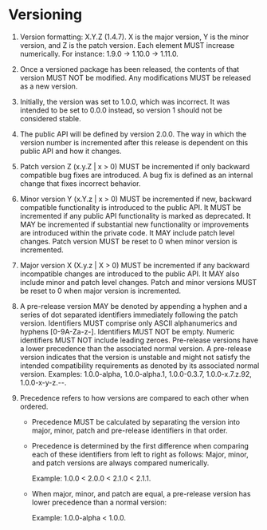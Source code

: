 # Versioning

1. Version formatting: X.Y.Z (1.4.7). X is the major version, Y is the minor version, and Z is the patch version. Each element MUST increase numerically. For instance: 1.9.0 -> 1.10.0 -> 1.11.0.

2. Once a versioned package has been released, the contents of that version MUST NOT be modified. Any modifications MUST be released as a new version.

3. Initially, the version was set to 1.0.0, which was incorrect. It was intended to be set to 0.0.0 instead, so version 1 should not be considered stable.

4. The public API will be defined by version 2.0.0. The way in which the version number is incremented after this release is dependent on this public API and how it changes.

5. Patch version Z (x.y.Z | x > 0) MUST be incremented if only backward compatible bug fixes are introduced. A bug fix is defined as an internal change that fixes incorrect behavior.
    
6. Minor version Y (x.Y.z | x > 0) MUST be incremented if new, backward compatible functionality is introduced to the public API. It MUST be incremented if any public API functionality is marked as deprecated. It MAY be incremented if substantial new functionality or improvements are introduced within the private code. It MAY include patch level changes. Patch version MUST be reset to 0 when minor version is incremented.

7. Major version X (X.y.z | X > 0) MUST be incremented if any backward incompatible changes are introduced to the public API. It MAY also include minor and patch level changes. Patch and minor versions MUST be reset to 0 when major version is incremented.

8. A pre-release version MAY be denoted by appending a hyphen and a series of dot separated identifiers immediately following the patch version. Identifiers MUST comprise only ASCII alphanumerics and hyphens [0-9A-Za-z-]. Identifiers MUST NOT be empty. Numeric identifiers MUST NOT include leading zeroes. Pre-release versions have a lower precedence than the associated normal version. A pre-release version indicates that the version is unstable and might not satisfy the intended compatibility requirements as denoted by its associated normal version. Examples: 1.0.0-alpha, 1.0.0-alpha.1, 1.0.0-0.3.7, 1.0.0-x.7.z.92, 1.0.0-x-y-z.--.

9. Precedence refers to how versions are compared to each other when ordered.

    - Precedence MUST be calculated by separating the version into major, minor, patch and pre-release identifiers in that order.
    - Precedence is determined by the first difference when comparing each of these identifiers from left to right as follows: Major, minor, and patch versions are always compared numerically.

        Example: 1.0.0 < 2.0.0 < 2.1.0 < 2.1.1.
    - When major, minor, and patch are equal, a pre-release version has lower precedence than a normal version:

        Example: 1.0.0-alpha < 1.0.0.
